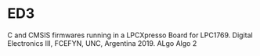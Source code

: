 # ED3
C and CMSIS firmwares running in a LPCXpresso Board for LPC1769. Digital Electronics III, FCEFYN, UNC, Argentina 2019. 
ALgo 
Algo 2
